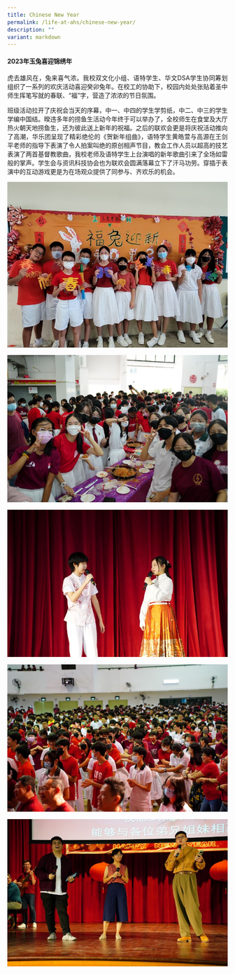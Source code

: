 ```yaml
---
title: Chinese New Year
permalink: /life-at-ahs/chinese-new-year/
description: ""
variant: markdown
---
```

#### 2023年玉兔喜迎锦绣年

<p align="justify">
虎去雄风在，兔来喜气浓。我校双文化小组、语特学生、华文DSA学生协同筹划组织了一系列的欢庆活动喜迎癸卯兔年。在校工的协助下，校园内处处张贴着圣中师生挥笔写就的春联、“福”字，营造了浓浓的节日氛围。</p>

<p align="justify">
班级活动拉开了庆祝会当天的序幕，中一、中四的学生学剪纸，中二、中三的学生学编中国结。暌违多年的捞鱼生活动今年终于可以举办了，全校师生在食堂及大厅热火朝天地捞鱼生，还为彼此送上新年的祝福。之后的联欢会更是将庆祝活动推向了高潮，华乐团呈现了精彩绝伦的《贺新年组曲》，语特学生黄皓萱与高源在王剑平老师的指导下表演了令人拍案叫绝的原创相声节目，教会工作人员以超高的技艺表演了两首基督教歌曲，我校老师及语特学生上台演唱的新年歌曲引来了全场如雷般的掌声。学生会与资讯科技协会也为联欢会圆满落幕立下了汗马功劳。穿插于表演中的互动游戏更是为在场观众提供了同参与、齐欢乐的机会。</p>

![](/images/Life%20at%20AHS/Chinese%20New%20Year/2023_CNY_01.jpg)

![](/images/Life%20at%20AHS/Chinese%20New%20Year/2023_CNY_02.jpg)

![](/images/Life%20at%20AHS/Chinese%20New%20Year/2023_CNY_03.jpg)

![](/images/Life%20at%20AHS/Chinese%20New%20Year/2023_CNY_04.jpg)

![](/images/Life%20at%20AHS/Chinese%20New%20Year/2023_CNY_05.jpg)
